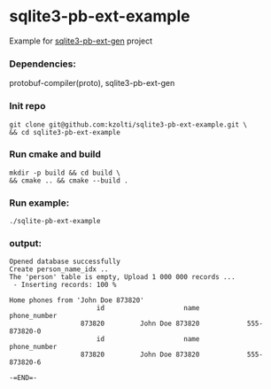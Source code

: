 # sqlite3-pb-ext-example
Example for [sqlite3-pb-ext-gen](https://github.com/kzolti/sqlite3-pb-ext-gen/) project
### Dependencies:  
protobuf-compiler(proto), sqlite3-pb-ext-gen  
### Init repo
```
git clone git@github.com:kzolti/sqlite3-pb-ext-example.git \
&& cd sqlite3-pb-ext-example 
```

### Run cmake and build 
```
mkdir -p build && cd build \
&& cmake .. && cmake --build .
```

### Run example:
```
./sqlite-pb-ext-example
```
### output:
```
Opened database successfully
Create person_name_idx ..
The 'person' table is empty, Upload 1 000 000 records ...
 - Inserting records: 100 %  

Home phones from 'John Doe 873820' 
                      id                    name            phone_number
                  873820         John Doe 873820            555-873820-0
                      id                    name            phone_number
                  873820         John Doe 873820            555-873820-6

-=END=-
```
